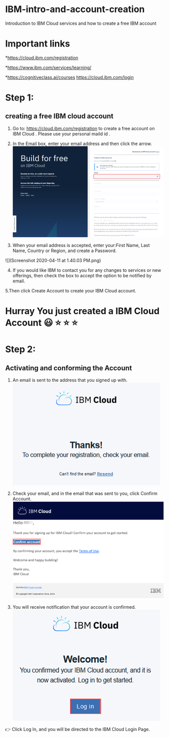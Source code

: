 # IBM-intro-and-account-creation
Introduction to IBM Cloud services and how to create a free IBM account 


# Important links 
*https://cloud.ibm.com/registration

*https://www.ibm.com/services/learning/

*https://cognitiveclass.ai/courses
https://cloud.ibm.com/login

# Step 1: 
## creating a free IBM cloud account 
  1.   Go to: https://cloud.ibm.com/registration to create a free account on IBM Cloud . Please use your personal maild id .
  2.   In the Email box, enter your email address and then click the arrow.
![](Cld_Acct_Lab_-_pic_1.png)

 3.   When your email address is accepted, enter your:First Name, Last Name, Country or Region, and create a Password.

![](Screenshot 2020-04-11 at 1.40.03 PM.png)
 
 4. If you would like IBM to contact you for any changes to services or new offerings, then check the box to accept the option to be notified by email.


 5.Then click  Create Account to create your IBM Cloud account.


# Hurray You just created a IBM Cloud Account :smiley:	:star: :star: :star:

# Step 2: 
## Activating and conforming the Account 
1.   An email is sent to the address that you signed up with.
 ![](Cld_Acct_Lab_-_pic_2.png)


2.   Check your email, and in the email that was sent to you, click Confirm Account.
![](Cld_Acct_Lab_-_pic_3.png)


3.   You will receive notification that your account is confirmed.
![](Cld_Acct_Lab_-_pic_4.png)


:point_right:               Click Log In, and you will be directed to the IBM Cloud Login Page.







